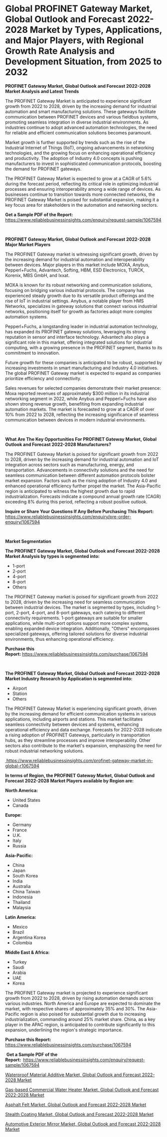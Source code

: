 <p><h1>Global PROFINET Gateway Market, Global Outlook and Forecast 2022-2028 Market by Types, Applications, and Major Players, with Regional Growth Rate Analysis and Development Situation, from 2025 to 2032</h1></p><p><strong>PROFINET Gateway Market, Global Outlook and Forecast 2022-2028 Market Analysis and Latest Trends</strong></p>
<p><p>The PROFINET Gateway Market is anticipated to experience significant growth from 2022 to 2028, driven by the increasing demand for industrial automation and smart manufacturing solutions. These gateways facilitate communication between PROFINET devices and various fieldbus systems, promoting seamless integration in diverse industrial environments. As industries continue to adopt advanced automation technologies, the need for reliable and efficient communication solutions becomes paramount.</p><p>Market growth is further supported by trends such as the rise of the Industrial Internet of Things (IIoT), ongoing advancements in networking technologies, and the growing focus on enhancing operational efficiency and productivity. The adoption of Industry 4.0 concepts is pushing manufacturers to invest in sophisticated communication protocols, boosting the demand for PROFINET gateways.</p><p>The PROFINET Gateway Market is expected to grow at a CAGR of 5.6% during the forecast period, reflecting its critical role in optimizing industrial processes and ensuring interoperability among a wide range of devices. As businesses continue to transition towards more connected networks, the PROFINET Gateway Market is poised for substantial expansion, making it a key focus area for stakeholders in the automation and networking sectors.</p></p>
<p><strong>Get a Sample PDF of the Report:&nbsp;</strong> <a href="https://www.reliablebusinessinsights.com/enquiry/request-sample/1067594?utm_campaign=75&utm_medium=2&utm_source=Github&utm_content=ia&utm_term=21032025&utm_id=profinet-gateway-market-global-outlook-and-forecast-2022-2028">https://www.reliablebusinessinsights.com/enquiry/request-sample/1067594</a></p>
<p>&nbsp;</p>
<p><strong>PROFINET Gateway Market, Global Outlook and Forecast 2022-2028 Major Market Players</strong></p>
<p><p>The PROFINET Gateway market is witnessing significant growth, driven by the increasing demand for industrial automation and interoperability between devices. Major players in this market include MOXA, Anybus, Pepperl+Fuchs, Advantech, Softing, HBM, ESD Electronics, TURCK, Korenix, MBS GmbH, and Ixxat.</p><p>MOXA is known for its robust networking and communication solutions, focusing on bridging various industrial protocols. The company has experienced steady growth due to its versatile product offerings and the rise of IoT in industrial settings. Anybus, a notable player from HMS Networks, specializes in gateway solutions that connect various industrial networks, positioning itself for growth as factories adopt more complex automation systems.</p><p>Pepperl+Fuchs, a longstanding leader in industrial automation technology, has expanded its PROFINET gateway solutions, leveraging its strong reputation in sensor and interface technology. Advantech also plays a significant role in this market, offering integrated solutions for industrial computing, with a growing presence in the PROFINET segment, thanks to its commitment to innovation.</p><p>Future growth for these companies is anticipated to be robust, supported by increasing investments in smart manufacturing and Industry 4.0 initiatives. The global PROFINET Gateway market is expected to expand as companies prioritize efficiency and connectivity.</p><p>Sales revenues for selected companies demonstrate their market presence: Moxa reported revenues of approximately $300 million in its industrial networking segment in 2022, while Anybus and Pepperl+Fuchs have also shown strong revenue growth, benefiting from expanding industrial automation markets. The market is forecasted to grow at a CAGR of over 10% from 2022 to 2028, reflecting the increasing significance of seamless communication between devices in modern industrial environments.</p></p>
<p>&nbsp;</p>
<p><strong>What Are The Key Opportunities For PROFINET Gateway Market, Global Outlook and Forecast 2022-2028 Manufacturers?</strong></p>
<p><p>The PROFINET Gateway Market is poised for significant growth from 2022 to 2028, driven by the increasing demand for industrial automation and IoT integration across sectors such as manufacturing, energy, and transportation. Advancements in connectivity solutions and the need for seamless communication between different automation protocols bolster market expansion. Factors such as the rising adoption of Industry 4.0 and enhanced operational efficiency further propel the market. The Asia-Pacific region is anticipated to witness the highest growth due to rapid industrialization. Forecasts indicate a compound annual growth rate (CAGR) exceeding 8% during this period, reflecting a robust positive outlook.</p></p>
<p><strong>Inquire or Share Your Questions If Any Before Purchasing This Report:</strong> <a href="https://www.reliablebusinessinsights.com/enquiry/pre-order-enquiry/1067594?utm_campaign=75&utm_medium=2&utm_source=Github&utm_content=ia&utm_term=21032025&utm_id=profinet-gateway-market-global-outlook-and-forecast-2022-2028">https://www.reliablebusinessinsights.com/enquiry/pre-order-enquiry/1067594</a></p>
<p>&nbsp;</p>
<p><strong>Market Segmentation</strong></p>
<p><strong>The PROFINET Gateway Market, Global Outlook and Forecast 2022-2028 Market Analysis by types is segmented into:</strong></p>
<p><ul><li>1-port</li><li>2-port</li><li>4-port</li><li>8-port</li><li>Others</li></ul></p>
<p><p>The PROFINET Gateway market is poised for significant growth from 2022 to 2028, driven by the increasing need for seamless communication between industrial devices. The market is segmented by types, including 1-port, 2-port, 4-port, and 8-port gateways, each catering to different connectivity requirements. 1-port gateways are suitable for smaller applications, while multi-port options support more complex systems, enabling expanded device integration. Additionally, "Others" encompasses specialized gateways, offering tailored solutions for diverse industrial environments, thus enhancing operational efficiency.</p></p>
<p><strong>Purchase this Report:&nbsp;</strong><a href="https://www.reliablebusinessinsights.com/purchase/1067594?utm_campaign=75&utm_medium=2&utm_source=Github&utm_content=ia&utm_term=21032025&utm_id=profinet-gateway-market-global-outlook-and-forecast-2022-2028">https://www.reliablebusinessinsights.com/purchase/1067594</a></p>
<p>&nbsp;</p>
<p><strong>The PROFINET Gateway Market, Global Outlook and Forecast 2022-2028 Market Industry Research by Application is segmented into:</strong></p>
<p><ul><li>Airport</li><li>Station</li><li>Others</li></ul></p>
<p><p>The PROFINET Gateway Market is experiencing significant growth, driven by the increasing demand for efficient communication systems in various applications, including airports and stations. This market facilitates seamless connectivity between devices and systems, enhancing operational efficiency and data exchange. Forecasts for 2022-2028 indicate a rising adoption of PROFINET Gateways, particularly in transportation hubs, as they streamline processes and improve interoperability. Other sectors also contribute to the market's expansion, emphasizing the need for robust industrial networking solutions.</p></p>
<p><a href="https://www.reliablebusinessinsights.com/profinet-gateway-market-in-global-r1067594?utm_campaign=75&utm_medium=2&utm_source=Github&utm_content=ia&utm_term=21032025&utm_id=profinet-gateway-market-global-outlook-and-forecast-2022-2028">&nbsp;https://www.reliablebusinessinsights.com/profinet-gateway-market-in-global-r1067594</a></p>
<p><strong>In terms of Region, the PROFINET Gateway Market, Global Outlook and Forecast 2022-2028 Market Players available by Region are:</strong></p>
<p>
    <p> <strong> North America: </strong>
        <ul>
            <li>United States</li>
            <li>Canada</li>
        </ul>
        </p> 
    <p> <strong> Europe: </strong>
        <ul>
            <li>Germany</li>
            <li>France</li>
            <li>U.K.</li>
            <li>Italy</li>
            <li>Russia</li>
        </ul>
        </p> 
    <p> <strong> Asia-Pacific: </strong>
        <ul>
            <li>China</li>
            <li>Japan</li>
            <li>South Korea</li>
            <li>India</li>
            <li>Australia</li>
            <li>China Taiwan</li>
            <li>Indonesia</li>
            <li>Thailand</li>
            <li>Malaysia</li>
        </ul>
        </p> 
    <p> <strong> Latin America: </strong>
        <ul>
            <li>Mexico</li>
            <li>Brazil</li>
            <li>Argentina Korea</li>
            <li>Colombia</li>
        </ul>
        </p> 
    <p> <strong> Middle East & Africa: </strong>
        <ul>
            <li>Turkey</li>
            <li>Saudi</li>
            <li>Arabia</li>
            <li>UAE</li>
            <li>Korea</li>
        </ul>
    </p>
    </p>
<p><p>The PROFINET Gateway market is projected to experience significant growth from 2022 to 2028, driven by rising automation demands across various industries. North America and Europe are expected to dominate the market, with respective shares of approximately 35% and 30%. The Asia-Pacific region is also poised for substantial growth due to increasing industrialization, commanding around 25% market share. China, as a key player in the APAC region, is anticipated to contribute significantly to this expansion, underlining the region's strategic importance.</p></p>
<p><strong>Purchase this Report: </strong><a href="https://www.reliablebusinessinsights.com/purchase/1067594?utm_campaign=75&utm_medium=2&utm_source=Github&utm_content=ia&utm_term=21032025&utm_id=profinet-gateway-market-global-outlook-and-forecast-2022-2028">https://www.reliablebusinessinsights.com/purchase/1067594</a></p>
<p>&nbsp;<strong>Get a Sample PDF of the Report:&nbsp;&nbsp;</strong><a href="https://www.reliablebusinessinsights.com/enquiry/request-sample/1067594?utm_campaign=75&utm_medium=2&utm_source=Github&utm_content=ia&utm_term=21032025&utm_id=profinet-gateway-market-global-outlook-and-forecast-2022-2028">https://www.reliablebusinessinsights.com/enquiry/request-sample/1067594</a></p>
<p><strong></strong></p>
<p><p><a href="https://github.com/qianyateina/Market-Research-Report-List-1/blob/main/waterproof-material-additive-market-global-outlook-and-forecast-2022-2028-market.md?utm_campaign=75&utm_medium=2&utm_source=Github&utm_content=ia&utm_term=21032025&utm_id=profinet-gateway-market-global-outlook-and-forecast-2022-2028">Waterproof Material Additive Market, Global Outlook and Forecast 2022-2028 Market</a></p><p><a href="https://github.com/handyiongikg/Market-Research-Report-List-1/blob/main/gas-based-commercial-water-heater-market-global-outlook-and-forecast-2022-2028-market.md?utm_campaign=75&utm_medium=2&utm_source=Github&utm_content=ia&utm_term=21032025&utm_id=profinet-gateway-market-global-outlook-and-forecast-2022-2028">Gas-based Commercial Water Heater Market, Global Outlook and Forecast 2022-2028 Market</a></p><p><a href="https://github.com/ebalabenoot/Market-Research-Report-List-1/blob/main/asphalt-felt-market-global-outlook-and-forecast-2022-2028-market.md?utm_campaign=75&utm_medium=2&utm_source=Github&utm_content=ia&utm_term=21032025&utm_id=profinet-gateway-market-global-outlook-and-forecast-2022-2028">Asphalt Felt Market, Global Outlook and Forecast 2022-2028 Market</a></p><p><a href="https://github.com/nellygussisy/Market-Research-Report-List-1/blob/main/stealth-coating-market-global-outlook-and-forecast-2022-2028-market.md?utm_campaign=75&utm_medium=2&utm_source=Github&utm_content=ia&utm_term=21032025&utm_id=profinet-gateway-market-global-outlook-and-forecast-2022-2028">Stealth Coating Market, Global Outlook and Forecast 2022-2028 Market</a></p><p><a href="https://github.com/cwasicioaie/Market-Research-Report-List-1/blob/main/automotive-exterior-mirror-market-global-outlook-and-forecast-2022-2028-market.md?utm_campaign=75&utm_medium=2&utm_source=Github&utm_content=ia&utm_term=21032025&utm_id=profinet-gateway-market-global-outlook-and-forecast-2022-2028">Automotive Exterior Mirror Market, Global Outlook and Forecast 2022-2028 Market</a></p></p>